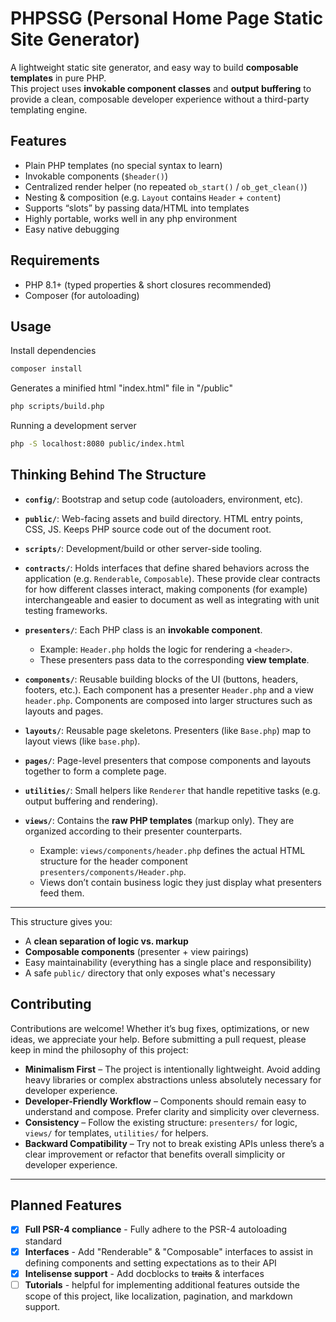 # PHPSSG (Personal Home Page Static Site Generator)

A lightweight static site generator, and easy way to build **composable templates** in pure PHP.  
This project uses **invokable component classes** and **output buffering** to provide a clean, composable developer experience without a third-party templating engine.

## Features

- Plain PHP templates (no special syntax to learn)  
- Invokable components (`$header()`)  
- Centralized render helper (no repeated `ob_start()` / `ob_get_clean()`)  
- Nesting & composition (e.g. `Layout` contains `Header` + `content`)  
- Supports “slots” by passing data/HTML into templates  
- Highly portable, works well in any php environment
- Easy native debugging

## Requirements

- PHP 8.1+ (typed properties & short closures recommended)
- Composer (for autoloading)

## Usage

Install dependencies
```bash
composer install
```

Generates a minified html "index.html" file in "/public" 
```bash
php scripts/build.php
```

Running a development server
```bash
php -S localhost:8080 public/index.html 
```

## Thinking Behind The Structure

- **`config/`**: Bootstrap and setup code (autoloaders, environment, etc).  

- **`public/`**: Web-facing assets and build directory. HTML entry points, CSS, JS. Keeps PHP source code out of the document root.  

- **`scripts/`**: Development/build or other server-side tooling.  

- **`contracts/`**: Holds interfaces that define shared behaviors across the application (e.g. `Renderable`, `Composable`).
These provide clear contracts for how different classes interact, making components (for example) interchangeable and easier to document as well as integrating with unit testing frameworks.

- **`presenters/`**: Each PHP class is an **invokable component**.  
  - Example: `Header.php` holds the logic for rendering a `<header>`.  
  - These presenters pass data to the corresponding **view template**.  

- **`components/`**: Reusable building blocks of the UI (buttons, headers, footers, etc.). Each component has a presenter `Header.php` and a view `header.php`. Components are composed into larger structures such as layouts and pages.  

- **`layouts/`**: Reusable page skeletons. Presenters (like `Base.php`) map to layout views (like `base.php`).  

- **`pages/`**: Page-level presenters that compose components and layouts together to form a complete page.  

- **`utilities/`**: Small helpers like `Renderer` that handle repetitive tasks (e.g. output buffering and rendering).  

- **`views/`**: Contains the **raw PHP templates** (markup only). They are organized according to their presenter counterparts.  
  - Example: `views/components/header.php` defines the actual HTML structure for the header component `presenters/components/Header.php`.  
  - Views don’t contain business logic they just display what presenters feed them.  

---

This structure gives you:
- A **clean separation of logic vs. markup**  
- **Composable components** (presenter + view pairings)  
- Easy maintainability (everything has a single place and responsibility)  
- A safe `public/` directory that only exposes what's necessary

## Contributing

Contributions are welcome! Whether it’s bug fixes, optimizations, or new ideas, we appreciate your help. Before submitting a pull request, please keep in mind the philosophy of this project:

- **Minimalism First** – The project is intentionally lightweight. Avoid adding heavy libraries or complex abstractions unless absolutely necessary for developer experience.  
- **Developer-Friendly Workflow** – Components should remain easy to understand and compose. Prefer clarity and simplicity over cleverness.  
- **Consistency** – Follow the existing structure: `presenters/` for logic, `views/` for templates, `utilities/` for helpers.  
- **Backward Compatibility** – Try not to break existing APIs unless there’s a clear improvement or refactor that benefits overall simplicity or developer experience.

---

## Planned Features
- [x] **Full PSR-4 compliance** - Fully adhere to the PSR-4 autoloading standard
- [x] **Interfaces** - Add "Renderable" & "Composable" interfaces to assist in defining components and setting expectations as to their API 
- [x] **Intelisense support** - Add docblocks to ~~traits~~ & interfaces
- [ ] **Tutorials** - helpful for implementing additional features outside the scope of this project, like localization, pagination, and markdown support.
